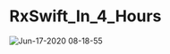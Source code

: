 # RxSwift_In_4_Hours

![Jun-17-2020 08-18-55](https://user-images.githubusercontent.com/60660894/84844125-bb229980-b084-11ea-8c79-fb5a495eeb84.gif)
